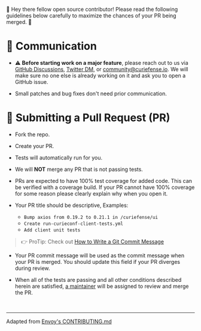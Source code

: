 👋 Hey there fellow open source contributor! Please read the following guidelines below carefully to maximize the chances of your PR being merged. 🎉

# 💬 Communication

* ⚠️ **Before starting work on a major feature**, please reach out to us via [GitHub Discussions](https://github.com/curiefense/curiefense/discussions/categories/q-a), [Twitter DM](https://twitter.com/messages/compose?recipient_id=1321123258993938435),
  or community@curiefense.io. We will make sure no one else is already working on it and ask you to open a
  GitHub issue.

* Small patches and bug fixes don't need prior communication.

# 📑 Submitting a Pull Request (PR)

* Fork the repo.

* Create your PR. 

* Tests will automatically run for you.

* We will **NOT** merge any PR that is not passing tests.

* PRs are expected to have 100% test coverage for added code. This can be verified with a coverage
  build. If your PR cannot have 100% coverage for some reason please clearly explain why when you
  open it.

* Your PR title should be descriptive, Examples:
  * `Bump axios from 0.19.2 to 0.21.1 in /curiefense/ui`
  * `Create run-curieconf-client-tests.yml`
  * `Add client unit tests`

> 👉 ProTip: Check out [How to Write a Git Commit Message](https://chris.beams.io/posts/git-commit/)

* Your PR commit message will be used as the commit message when your PR is merged. You should
  update this field if your PR diverges during review.

* When all of the tests are passing and all other conditions described herein are satisfied, [a
  maintainer](https://github.com/curiefense/curiefense/graphs/contributors) will be assigned to review and merge the PR.

<br>

---

Adapted from [Envoy's CONTRIBUTING.md](https://github.com/envoyproxy/envoy/blob/main/CONTRIBUTING.md)
